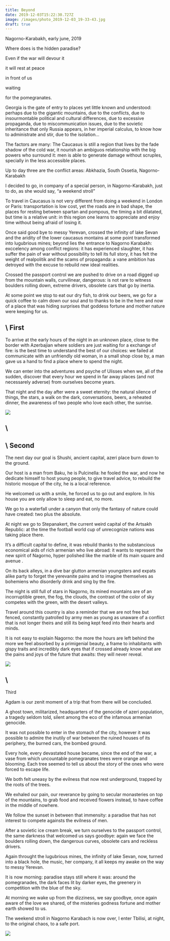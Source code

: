 ```yaml
---
title: Beyond
date: 2019-12-03T15:22:30.727Z
image: /images/photo_2019-12-03_19-33-43.jpg
draft: true
---
```

Nagorno-Karabakh, early june, 2019

Where does is the hidden paradise?

Even if the war will devour it

it will rest at peace

in front of us

waiting

for the pomegranates.

Georgia is the gate of entry to places yet little known and understood: perhaps due to the gigantic mountains, due to the conflicts, due to insourmontable political and cultural differences, due to excessive propaganda, due to miscommunication issues, due to the sovietic inheritance that only Russia appears, in her imperial calculus, to know how to administrate and stir, due to the isolation…

The factors are many: The Caucasus is still a region that lives by the fade shadow of the cold war, it nourish an ambiguos relationship with the big powers who surround it: men is able to generate damage without scruples, specially in the less accessible places.

Up to day three are the conflict areas: Abkhazia, South Ossetia, Nagorno-Karabakh

I decided to go, in company of a special person, in Nagorno-Karabakh, just to do, as she would say, “a weekend stroll”

<!-- excerpt -->

To travel in Caucasus is not very different from doing a weekend in London or Paris: transportation is low cost, yet the roads are in bad shape, the places for resting between spartan and pompous, the timing a bit dilatated, but time is a relative unit: in this region one learns to appreciate and enjoy time without being afraid of losing it.

Once said good bye to messy Yerevan, crossed the infinity of lake Sevan and the aridity of the lower caucasus montains at some point transformed into lugubrious mines; beyond lies the entrance to Nagorno Karabakh: exccelency among conflict regions: it has experienced slaughter, it has suffer the pain of war without possibility to tell its full story, it has felt the weight of realpolitik and the scams of propaganda: a vane ambition has detroyed with the excuse to rebuild new ideal realities.

Crossed the passport control we are pushed to drive on a road digged up from the mountain walls, curvilinear, dangerous: is not rare to witness boulders rolling down, extreme drivers, obsolete cars that go by inertia.

At some point we stop to eat our dry fish, to drink our beers, we go for a quick coffee to calm down our soul and to thanks to be in the here and now of a place that was hiding surprises that goddess fortune and mother nature were keeping for us.

## \    First

To arrive at the early hours of the night in an unknown place, close to the border with Azerbajian where soldiers are just waiting for a exchange of fire: is the best time to understand the best of our choices: we failed at communicate with an unfriendly old woman, in a small shop close by, a man gave us a hand to find a place where to spend the night.

We can enter into the adventures and psyche of Ulisses when we, all of the sudden, discover that every hour we spend in far away places (and not necessarely adverse) from ourselves become years.

That night and the day after were a sweet eternity: the natural silence of things, the stars, a walk on the dark, conversations, beers, a reheated dinner, the awareness of two people who love each other, the sunrise.

![](/images/photo_2019-12-03_19-34-35.jpg)

## \

## \    Second

The next day our goal is Shushi, ancient capital, azeri place burn down to the ground. 

Our host is a man from Baku, he is Pulcinella: he fooled the war, and now he dedicate himself to host young people, to give travel advice, to rebuild the historic mosque of the city, he is a local reference.

He welcomed us with a smile, he forced us to go out and explore. In his house you are only allow to sleep and eat, no more.

We go to a waterfall under a canyon that only the fantasy of nature could have created: two plus the absolute.

At night we go to Stepanakert, the current weird capital of the Artsakh Republic: at the time the football world cup of unrecognize nations was taking place there.

It’s a difficult capital to define, it was rebuild thanks to the substancious economical aids of rich armenian who live abroad: it wants to represent the new spirit of Nagorno, hyper polished like the marble of its main square and avenue
.

On its back alleys, in a dive bar glutton armenian youngsters and expats alike party to forget the yerevanite pains and to imagine themselves as bohemiens who disorderly drink and sing by the fire.

The night is still full of stars in Nagorno, its mined mountains are of an incorruptible green, the fog, the clouds, the contrast of the color of sky competes with the green, with the desert valleys.

Travel around this country is also a reminder that we are not free but fenced, constantly patrolled by army men as young as unaware of a conflict that is not longer theirs and still its being kept feed into their hearts and minds.

It is not easy to explain Nagorno: the more the hours are left behind the more we feel absorbed by a primigenial beauty, a frame to inhabitants with gispy traits and incredibly dark eyes that if crossed already know what are the pains and joys of the future that awaits: they will never reveal.

![](/images/photo_2019-12-03_19-36-45.jpg)

## \

Third

Agdam is our zenit moment of a trip that from there will be concluded. 

A ghost town, militarized, headquarters of the genocide of azeri population, a tragedy seldom told, silent among the eco of the infamous armenian genocide.

It was not possible to enter in the stomach of the city, however it was possible to admire the inutily of war between the ruined houses of its periphery, the burned cars, the bombed ground.

Every hole, every devastated house became, since the end of the war, a vase from which uncountable pomegranates trees were orange and blooming. Each tree seemed to tell us about the story of the ones who were forced to escape life.

We both felt uneasy by the evilness that now rest underground, trapped by the roots of the trees.

We exhaled our pain, our reverance by going to secular monasteries on top of the mountains, to grab food and received flowers instead, to have coffee in the middle of nowhere.

We follow the sunset in between that immensity: a paradise that has not interest to compete againsts the evilness of men.

After a sovietic ice cream break, we turn ourselves to the passport control, the same darkness that welcomed us says goodbye: again we face the boulders rolling down, the dangerous curves, obsolete cars and reckless drivers.

Again throught the lugubrious mines, the infinity of lake Sevan, now, turned into a black hole, the music, her company, it all keeps my awake on the way to messy Yerevan.

It is now morning: paradise stays still where it was: around the pomegranades, the dark faces lit by darker eyes, the greenery in competition with the blue of the sky.

At morning we wake up from the dizziness, we say goodbye, once again aware of the love we shared, of the misteries godness fortune and mother earth showed to us.

The weekend stroll in Nagorno Karabach is now over, I enter Tbilisi, at night, to the original chaos, to a safe port.

![](/images/photo_2019-12-03_19-37-31.jpg)
